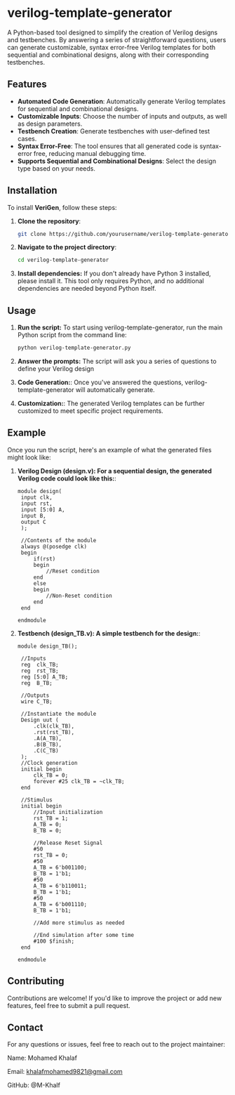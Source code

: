 # verilog-template-generator
A Python-based tool designed to simplify the creation of Verilog designs and testbenches. By answering a series of straightforward questions, users can generate customizable, syntax error-free Verilog templates for both sequential and combinational designs, along with their corresponding testbenches.

## Features

- **Automated Code Generation**: Automatically generate Verilog templates for sequential and combinational designs.
- **Customizable Inputs**: Choose the number of inputs and outputs, as well as design parameters.
- **Testbench Creation**: Generate testbenches with user-defined test cases.
- **Syntax Error-Free**: The tool ensures that all generated code is syntax-error free, reducing manual debugging time.
- **Supports Sequential and Combinational Designs**: Select the design type based on your needs.

## Installation

To install **VeriGen**, follow these steps:

1. **Clone the repository**:
   ```bash
   git clone https://github.com/yourusername/verilog-template-generator.git

2. **Navigate to the project directory**:
   ```bash
   cd verilog-template-generator

3. **Install dependencies:** If you don't already have Python 3 installed, please install it. This tool only requires Python, and no additional dependencies are needed beyond Python itself.

## Usage

1. **Run the script:**
   To start using verilog-template-generator, run the main Python script from the command line:
   ```bash
   python verilog-template-generator.py
   
3. **Answer the prompts:**
   The script will ask you a series of questions to define your Verilog design

4. **Code Generation:**:
   Once you've answered the questions, verilog-template-generator will automatically generate.

3. **Customization:**:
   The generated Verilog templates can be further customized to meet specific project requirements.

## Example

Once you run the script, here's an example of what the generated files might look like:

1. **Verilog Design (design.v): For a sequential design, the generated Verilog code could look like this:**:
   ```
   module design(
	input clk,
	input rst,
	input [5:0] A,
	input B,
	output C
	);

	//Contents of the module
	always @(posedge clk)
	begin
		if(rst)
		begin
			//Reset condition
		end
		else
		begin
			//Non-Reset condition
		end
	end

   endmodule
   ```

2. **Testbench (design_TB.v): A simple testbench for the design:**:
   ```
   module design_TB();

	//Inputs
	reg  clk_TB;
	reg  rst_TB;
	reg [5:0] A_TB;
	reg  B_TB;

	//Outputs
	wire C_TB;

	//Instantiate the module
	Design uut (
		.clk(clk_TB),
		.rst(rst_TB),
		.A(A_TB),
		.B(B_TB),
		.C(C_TB)
	);
	//Clock generation
	initial begin
		clk_TB = 0;
		forever #25 clk_TB = ~clk_TB;
	end

	//Stimulus
	initial begin
		//Input initialization
		rst_TB = 1;
		A_TB = 0;
		B_TB = 0;

		//Release Reset Signal
		#50
		rst_TB = 0;
		#50
		A_TB = 6'b001100;
		B_TB = 1'b1;
		#50
		A_TB = 6'b110011;
		B_TB = 1'b1;
		#50
		A_TB = 6'b001110;
		B_TB = 1'b1;

		//Add more stimulus as needed

		//End simulation after some time
		#100 $finish;
	end

   endmodule
   ```

## Contributing

Contributions are welcome! If you'd like to improve the project or add new features, feel free to submit a pull request.

## Contact

For any questions or issues, feel free to reach out to the project maintainer:

Name: Mohamed Khalaf

Email: khalafmohamed9821@gmail.com

GitHub: @M-Khalf

